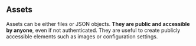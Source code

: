 ## Assets

Assets can be either files or JSON objects. **They are public and accessible by anyone**, even if not authenticated. 
They are useful to create publicly accessible elements such as images or configuration settings. 